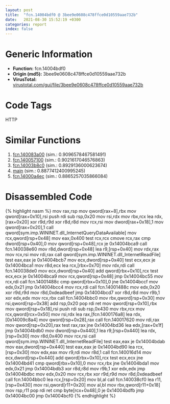 ```yaml
---
layout: post
title:  "fcn.14004bdf0 @ 3bee9e0608c478ffce0d10559aae732b"
date:   2021-08-30 15:52:19 +0300
categories: report
index: false
---
```


# Generic Information
- **Function:** fcn.14004bdf0
- **Origin (md5):** 3bee9e0608c478ffce0d10559aae732b
- **VirusTotal:** [virustotal.com/gui/file/3bee9e0608c478ffce0d10559aae732b][virustotal_ref]

# Code Tags
<span class="tag" id="HTTP">HTTP</span>


# Similar Functions

1. [fcn.140083a00][similar_1_ref] (sim.: 0.9096578467581491)
2. [fcn.140057100][similar_2_ref] (sim.: 0.9021617046576863)
3. [fcn.14003b8c0][similar_3_ref] (sim.: 0.8929136000623674)
4. [main][similar_4_ref] (sim.: 0.8877412400995245)
5. [fcn.14000a4ec][similar_5_ref] (sim.: 0.8865257035866084)


# Disassembled Code

{% highlight nasm %}
mov rax,rsp
mov qword[rax+8],rbx
mov qword[rax+0x10],rsi
push rdi
sub rsp,0x20
mov rsi,rdx
mov rbx,rcx
lea rdx,[rax+0x20]
xor r9d,r9d
xor r8d,r8d
mov rcx,rsi
mov dword[rax+0x18],1
mov qword[rax+0x20],1
call qword[sym.imp.WININET.dll_InternetQueryDataAvailable]
mov rcx,qword[rsp+0x48]
mov eax,0x400
test rcx,rcx
cmove rcx,rax
cmp dword[rsp+0x40],0
mov qword[rsp+0x48],rcx
je 0x14004bca9
call fcn.140038e60
mov r8d,dword[rsp+0x48]
lea r9,[rsp+0x40]
mov rdx,rax
mov rcx,rsi
mov rdi,rax
call qword[sym.imp.WININET.dll_InternetReadFile]
test eax,eax
je 0x14004bcb7
mov ecx,dword[rsp+0x40]
test ecx,ecx
je 0x14004bca1
mov r8d,ecx
lea rcx,[rbx+0x70]
mov rdx,rdi
call fcn.140038de0
mov ecx,dword[rsp+0x40]
add qword[rbx+0x10],rcx
test ecx,ecx
je 0x14004bca9
mov rcx,qword[rsp+0x48]
jmp 0x14004bc55
mov rcx,rdi
call fcn.14001488c
cmp qword[rbx+0x10],0
jne 0x14004bccf
mov edx,0x21
jmp 0x14004bcc4
mov rcx,rdi
call fcn.14001488c
mov edx,0x20
xor r9d,r9d
mov r8d,0xdeadbeef
jmp 0x14004bcd7
xor r8d,r8d
mov r9b,1
xor edx,edx
mov rcx,rbx
call fcn.14004bbc0
mov rbx,qword[rsp+0x30]
mov rsi,qword[rsp+0x38]
add rsp,0x20
pop rdi
ret
mov qword[rsp+0x10],rbx
mov qword[rsp+0x18],rsi
push rdi
sub rsp,0x430
mov rbx,rcx
mov rcx,qword[rcx+0x50]
mov rsi,rdx
lea rax,[fcn.1400176a8]
lea rdx,[0x14009c8a4]
mov qword[rsp+0x28],rax
call fcn.140017620
mov rdi,rax
mov qword[rsp+0x20],rax
test rax,rax
jne 0x14004bd36
lea edx,[rax+0x1f]
jmp 0x14004bdb0
mov dword[rsp+0x440],1
lea r9,[rsp+0x440]
lea rdx,[rsp+0x30]
mov r8d,0x400
mov rcx,rsi
call qword[sym.imp.WININET.dll_InternetReadFile]
test eax,eax
je 0x14004bdab
mov eax,dword[rsp+0x440]
test eax,eax
je 0x14004bd90
lea rcx,[rsp+0x30]
mov edx,eax
mov r9,rdi
mov r8d,1
call fcn.140016d14
mov ecx,dword[rsp+0x440]
add qword[rbx+0x10],rcx
test ecx,ecx
jne 0x14004bd41
cmp qword[rbx+0x10],0
mov rcx,rbx
jne 0x14004bda1
mov edx,0x21
jmp 0x14004bdb3
xor r8d,r8d
mov r9b,1
xor edx,edx
jmp 0x14004bdbc
mov edx,0x20
mov rcx,rbx
xor r9d,r9d
mov r8d,0xdeadbeef
call fcn.14004bbc0
lea rcx,[rsp+0x20]
mov bl,al
call fcn.140038cf0
lea r11,[rsp+0x430]
mov rsi,qword[r11+0x20]
mov al,bl
mov rbx,qword[r11+0x18]
mov rsp,r11
pop rdi
ret
cmp byte[rcx+0x48],0
je 0x14004bdfb
jmp 0x14004bc00
jmp 0x14004bcf0
{% endhighlight %}


[similar_1_ref]: /report/fcn.140083a00@3bee9e0608c478ffce0d10559aae732b
[similar_2_ref]: /report/fcn.140057100@3bee9e0608c478ffce0d10559aae732b
[similar_3_ref]: /report/fcn.14003b8c0@3bee9e0608c478ffce0d10559aae732b
[similar_4_ref]: /report/main@aa94a542c4d350c292b6898de288bcf0
[similar_5_ref]: /report/fcn.14000a4ec@c4af5ec7826361dc5a22db79be296638
[virustotal_ref]: https://www.virustotal.com/gui/file/3bee9e0608c478ffce0d10559aae732b